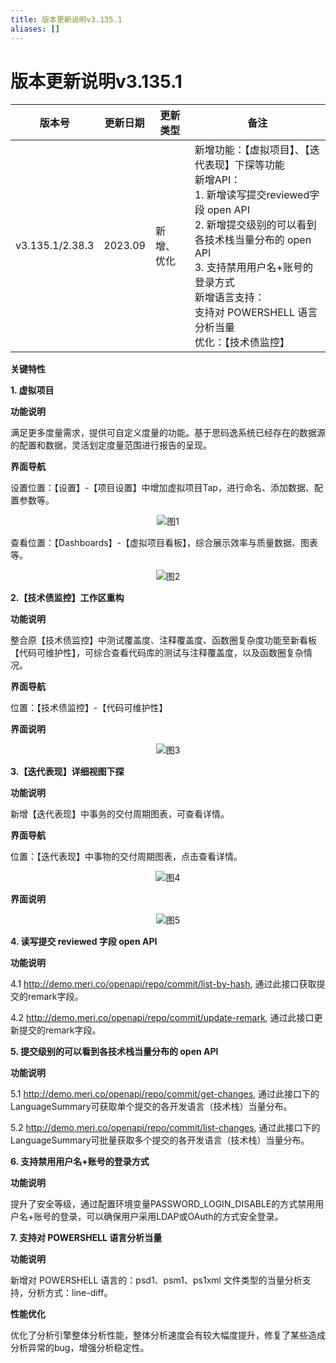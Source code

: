 ```yaml
---
title: 版本更新说明v3.135.1
aliases: []
---
```


# 版本更新说明v3.135.1

<center>

|版本号|更新日期|更新类型|备注|
|------|---|---|------|
|v3.135.1/2.38.3|2023.09|新增、优化|新增功能：【虚拟项目】、【迭代表现】下探等功能<br />新增API：<br />1. 新增读写提交reviewed字段 open API<br />2. 新增提交级别的可以看到各技术栈当量分布的 open API<br />3. 支持禁用用户名+账号的登录方式<br />新增语言支持：<br />支持对 POWERSHELL 语言分析当量<br />优化：【技术债监控】|
</center>

**关键特性**

**1. 虚拟项目**

**功能说明**

满足更多度量需求，提供可自定义度量的功能。基于思码逸系统已经存在的数据源的配置和数据，灵活划定度量范围进行报告的呈现。

**界面导航**

设置位置：【设置】-【项目设置】中增加虚拟项目Tap，进行命名、添加数据、配置参数等。

<center>

![图1](https://release-note.oss-cn-hongkong.aliyuncs.com/release-note/virtual_project.png)
</center>

查看位置：【Dashboards】-【虚拟项目看板】，综合展示效率与质量数据、图表等。

<center>

![图2](https://release-note.oss-cn-hongkong.aliyuncs.com/release-note/virtual_project_02.png)
</center>


**2.【技术债监控】工作区重构**

**功能说明**

整合原【技术债监控】中测试覆盖度、注释覆盖度、函数圈复杂度功能至新看板【代码可维护性】，可综合查看代码库的测试与注释覆盖度，以及函数圈复杂情况。

**界面导航**

位置：【技术债监控】-【代码可维护性】

**界面说明**

<center>

![图3](https://release-note.oss-cn-hongkong.aliyuncs.com/release-note/technical_debt_monitoring.png)
</center>


**3.【迭代表现】详细视图下探**

**功能说明**

新增【迭代表现】中事务的交付周期图表，可查看详情。

**界面导航**

位置：【迭代表现】中事物的交付周期图表，点击查看详情。

<center>

![图4](https://release-note.oss-cn-hongkong.aliyuncs.com/release-note/iteration_performance.png)
</center>

**界面说明**

<center>

![图5](https://release-note.oss-cn-hongkong.aliyuncs.com/release-note/iteration_performance_02.png)
</center>


**4. 读写提交 reviewed 字段 open API**

**功能说明**

4.1 http://demo.meri.co/openapi/repo/commit/list-by-hash, 通过此接口获取提交的remark字段。

4.2 http://demo.meri.co/openapi/repo/commit/update-remark, 通过此接口更新提交的remark字段。


**5. 提交级别的可以看到各技术栈当量分布的 open API**

**功能说明**

5.1 http://demo.meri.co/openapi/repo/commit/get-changes, 通过此接口下的LanguageSummary可获取单个提交的各开发语言（技术栈）当量分布。

5.2 http://demo.meri.co/openapi/repo/commit/list-changes, 通过此接口下的LanguageSummary可批量获取多个提交的各开发语言（技术栈）当量分布。


**6. 支持禁用用户名+账号的登录方式**

**功能说明**

提升了安全等级，通过配置环境变量PASSWORD_LOGIN_DISABLE的方式禁用用户名+账号的登录，可以确保用户采用LDAP或OAuth的方式安全登录。


**7. 支持对 POWERSHELL 语言分析当量**

**功能说明**

新增对 POWERSHELL 语言的：psd1、psm1、ps1xml 文件类型的当量分析支持，分析方式：line-diff。



**性能优化**

优化了分析引擎整体分析性能，整体分析速度会有较大幅度提升，修复了某些造成分析异常的bug，增强分析稳定性。

